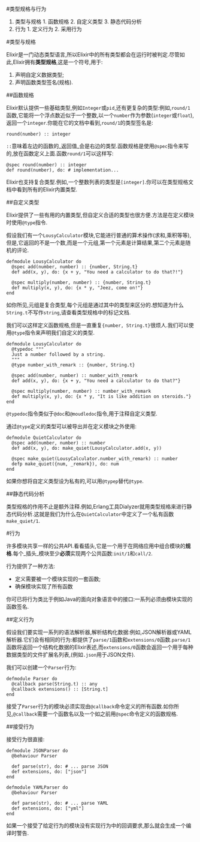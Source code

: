 #类型规格与行为

  1. 类型与规格
    1. 函数规格
    2. 自定义类型
    3. 静态代码分析
  2. 行为
    1. 定义行为
    2. 采用行为

#类型与规格

Elixir是一门动态类型语言,所以Elixir中的所有类型都会在运行时被判定.尽管如此,Elixir拥有**类型规格**,这是一个符号,用于:

  1. 声明自定义数据类型;
  2. 声明函数类型签名(规格).

##函数规格

Elixir默认提供一些基础类型,例如`Integer`或`pid`,还有更复杂的类型:例如,`round/1`函数,它能将一个浮点数近似于一个整数,以一个`number`作为参数(`integer`或`float`),返回一个`integer`.你能在它的文档中看到,`round/1`的类型签名是:

```
round(number) :: integer
```

`::`意味着左边的函数的_返回值_会是右边的类型.函数规格是使用`@spec`指令来写的,放在函数定义上面.函数`round/1`可以这样写:

```
@spec round(number) :: integer
def round(number), do: # implementation...
```

Elixir也支持复合类型.例如,一个整数列表的类型是`[integer]`.你可以在类型规格文档中看到所有的Elixir内置类型.

##自定义类型

Elixir提供了一些有用的内置类型,但自定义合适的类型也很方便.方法是在定义模块时使用`@type`指令.

假设我们有一个`LousyCalculator`模块,它能进行普通的算术操作(求和,乘积等等),但是,它返回的不是一个数,而是一个元组,第一个元素是计算结果,第二个元素是随机的评论.

```
defmodule LousyCalculator do
  @spec add(number, number) :: {number, String.t}
  def add(x, y), do: {x + y, "You need a calculator to do that?!"}

  @spec multiply(number, number) :: {number, String.t}
  def multiply(x, y), do: {x * y, "Jeez, come on!"}
end
```

如你所见,元组是复合类型,每个元组是通过其中的类型来区分的.想知道为什么`String.t`不写作`string`,请查看类型规格中的标记文档.

我们可以这样定义函数规格,但是一直重复`{number, String.t}`很烦人.我们可以使用`@type`指令来声明我们自定义的类型.

```
defmodule LousyCalculator do
  @typedoc """
  Just a number followed by a string.
  """
  @type number_with_remark :: {number, String.t}

  @spec add(number, number) :: number_with_remark
  def add(x, y), do: {x + y, "You need a calculator to do that?"}

  @spec multiply(number, number) :: number_with_remark
  def multiply(x, y), do: {x * y, "It is like addition on steroids."}
end
```

`@typedoc`指令类似于`@doc`和`@moudledoc`指令,用于注释自定义类型.

通过`@type`定义的类型可以被导出并在定义模块之外使用:

```
defmodule QuietCalculator do
  @spec add(number, number) :: number
  def add(x, y), do: make_quiet(LousyCalculator.add(x, y))

  @spec make_quiet(LousyCalculator.number_with_remark) :: number
  defp make_quiet({num, _remark}), do: num
end
```

如果你想将自定义类型设为私有的,可以用`@typep`替代`@type`.

##静态代码分析

类型规格的作用不止是额外注释.例如,Erlang工具Dialyzer就用类型规格来进行静态代码分析.这就是我们为什么在`QuietCalculator`中定义了一个私有函数`make_quiet/1`.

#行为

许多模块共享一样的公共API.看看插头,它是一个用于在网络应用中组合模块的**规格**.每个_插头_模块至少**必须**实现两个公共函数:`init/1`和`call/2`.

行为提供了一种方法:

  - 定义需要被一个模块实现的一套函数;
  - 确保模块实现了所有函数

你可已将行为类比于例如Java的面向对象语言中的接口:一系列必须由模块实现的函数签名.

##定义行为

假设我们要实现一系列的语法解析器,解析结构化数据:例如,JSON解析器或YAML解析器.它们会有相同的行为:都提供了`parse/1`函数和`extensions/0`函数.`parse/1`函数将返回一个结构化数据的Elixir表述,而`extensions/0`函数会返回一个用于每种数据类型的文件扩展名列表,(例如`.json`用于JSON文件).

我们可以创建一个`Parser`行为:

```
defmodule Parser do
  @callback parse(String.t) :: any
  @callback extensions() :: [String.t]
end
```

接受了`Parser`行为的模块必须实现由`@callback`命令定义的所有函数.如你所见,`@callback`需要一个函数名以及一个如之前用`@spec`命令定义的函数规格.

##接受行为

接受行为很直接:

```
defmodule JSONParser do
  @behaviour Parser

  def parse(str), do: # ... parse JSON
  def extensions, do: ["json"]
end
```
```
defmodule YAMLParser do
  @behaviour Parser

  def parse(str), do: # ... parse YAML
  def extensions, do: ["yml"]
end
```

如果一个接受了给定行为的模块没有实现行为中的回调要求,那么就会生成一个编译时警告.
